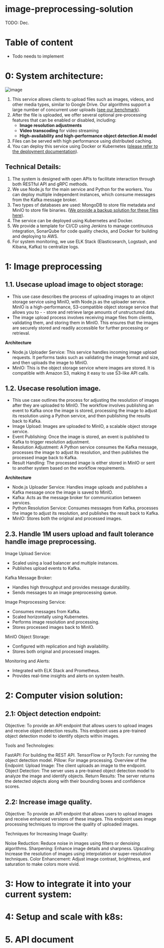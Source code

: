 # image-preprocessing-solution
TODO: Dec.
# Table of content
- Todo needs to implement
# 0: System architecture:
![image](https://github.com/user-attachments/assets/17070967-4eab-4f86-8183-73347b79b370)

1. This service allows clients to upload files such as images, videos, and other media types, similar to Google Drive. Our algorithms support a large number of concurrent user uploads ([see our benchmark](#)).  
2. After the file is uploaded, we offer several optional pre-processing features that can be enabled or disabled, including:
   - **Image resolution adjustments**
   - **Video transcoding** for video streaming
   - **High-availability and high-performance object detection AI model**
3. Files can be served with high performance using distributed caching.
4. You can deploy this service using Docker or Kubernetes ([please refer to the deployment documentation](#)).

## Technical Details:

1. The system is designed with open APIs to facilitate interaction through both RESTful API and gRPC methods.
2. We use Node.js for the main service and Python for the workers. You can deploy multiple independent instances, which consume messages from the Kafka message broker.
3. Two types of databases are used: MongoDB to store file metadata and MinIO to store file binaries. ([We provide a backup solution for these files here](#)).
4. The service can be deployed using Kubernetes and Docker.
5. We provide a template for CI/CD using Jenkins to manage continuous integration, SonarQube for code quality checks, and Docker for building and deploying to AWS.
6. For system monitoring, we use ELK Stack (Elasticsearch, Logstash, and Kibana, Kafka) to centralize logs.


# 1: Image preprocessing 
## 1.1. Usecase upload image to object storage:
- This use case describes the process of uploading images to an object storage service using MinIO, with Node.js as the uploader service. MinIO is a high-performance, S3-compatible object storage service that allows you to - - store and retrieve large amounts of unstructured data.
- The image upload process involves receiving image files from clients, validating them, and storing them in MinIO. This ensures that the images are securely stored and readily accessible for further processing or retrieval.

**Architecture**
- Node.js Uploader Service: This service handles incoming image upload requests. It performs tasks such as validating the image format and size, and then uploads the image to MinIO.
- MinIO: This is the object storage service where images are stored. It is compatible with Amazon S3, making it easy to use S3-like API calls.
  
## 1.2. Usecase resolution image.
- This use case outlines the process for adjusting the resolution of images after they are uploaded to MinIO. The workflow involves publishing an event to Kafka once the image is stored, processing the image to adjust its resolution using a Python service, and then publishing the results back to Kafka.
- Image Upload: Images are uploaded to MinIO, a scalable object storage service.
- Event Publishing: Once the image is stored, an event is published to Kafka to trigger resolution adjustment.
- Resolution Adjustment: A Python service consumes the Kafka message, processes the image to adjust its resolution, and then publishes the processed image back to Kafka.
- Result Handling: The processed image is either stored in MinIO or sent to another system based on the workflow requirements.
  
**Architecture**
- Node.js Uploader Service: Handles image uploads and publishes a Kafka message once the image is saved to MinIO.
- Kafka: Acts as the message broker for communication between services.
- Python Resolution Service: Consumes messages from Kafka, processes the image to adjust its resolution, and publishes the result back to Kafka.
- MinIO: Stores both the original and processed images.
## 2.3. Handle 1M users upload and fault tolerance handle image preprocessing.
Image Upload Service:
- Scaled using a load balancer and multiple instances.
- Publishes upload events to Kafka.

Kafka Message Broker:
- Handles high throughput and provides message durability.
- Sends messages to an image preprocessing queue.

Image Preprocessing Service:
- Consumes messages from Kafka.
- Scaled horizontally using Kubernetes.
- Performs image resolution and processing.
- Stores processed images back to MinIO.

MinIO Object Storage:
- Configured with replication and high availability.
- Stores both original and processed images.

Monitoring and Alerts:
- Integrated with ELK Stack and Prometheus.
- Provides real-time insights and alerts on system health.

# 2: Computer vision solution:
## 2.1: Object detection endpoint:
Objective: To provide an API endpoint that allows users to upload images and receive object detection results. This endpoint uses a pre-trained object detection model to identify objects within images.

Tools and Technologies:

FastAPI: For building the REST API.
TensorFlow or PyTorch: For running the object detection model.
Pillow: For image processing.
Overview of the Endpoint:
Upload Image: The client uploads an image to the endpoint.
Object Detection: The server uses a pre-trained object detection model to analyze the image and identify objects.
Return Results: The server returns the detected objects along with their bounding boxes and confidence scores.
## 2.2: Increase image quality.
Objective: To provide an API endpoint that allows users to upload images and receive enhanced versions of these images. This endpoint uses image processing techniques to improve the quality of uploaded images.

Techniques for Increasing Image Quality:

Noise Reduction: Reduce noise in images using filters or denoising algorithms.
Sharpening: Enhance image details and sharpness.
Upscaling: Increase the resolution of images using interpolation or super-resolution techniques.
Color Enhancement: Adjust image contrast, brightness, and saturation to make colors more vivid.

# 3: How to integrate it into your current system:
# 4: Setup and scale with k8s:
# 5. API document
